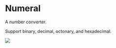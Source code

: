 # Numeral
A number converter.

Support binary, decimal, octonary, and hexadecimal.

![](https://github.com/serfusE/Numeral/blob/master/Screenshot%202018-03-10%2018.16.15.png)
